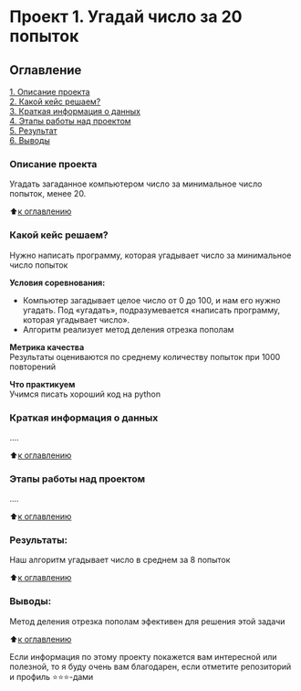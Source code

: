 # Проект 1. Угадай число за 20 попыток

## Оглавление  
[1. Описание проекта](https://github.com/vzml/data_science/blob/main/new/Project_1/README.md#Описание-проекта)  
[2. Какой кейс решаем?](https://github.com/vzml/data_science/blob/main/new/Project_1/README.md#Какой-кейс-решаем)  
[3. Краткая информация о данных](https://github.com/vzml/data_science/blob/main/new/Project_1/README.md#Краткая-информация-о-данных)  
[4. Этапы работы над проектом](https://github.com/vzml/data_science/blob/main/new/Project_1/README.md#Этапы-работы-над-проектом)  
[5. Результат](https://github.com/vzml/data_science/blob/main/new/Project_1/README.md#Результат)    
[6. Выводы](https://github.com/vzml/data_science/blob/main/new/Project_1/README.md#Выводы) 

### Описание проекта    
Угадать загаданное компьютером число за минимальное число попыток, менее 20.

:arrow_up:[к оглавлению](_)


### Какой кейс решаем?    
Нужно написать программу, которая угадывает число за минимальное число попыток

**Условия соревнования:**  
- Компьютер загадывает целое число от 0 до 100, и нам его нужно угадать. Под «угадать», подразумевается «написать программу, которая угадывает число».
- Алгоритм реализует метод деления отрезка пополам

**Метрика качества**     
Результаты оцениваются по среднему количеству попыток при 1000 повторений

**Что практикуем**     
Учимся писать хороший код на python


### Краткая информация о данных
....
  
:arrow_up:[к оглавлению](.README.md#Оглавление)


### Этапы работы над проектом  
....

:arrow_up:[к оглавлению](.README.md#Оглавление)


### Результаты:  
Наш алгоритм угадывает число в среднем за 8 попыток

:arrow_up:[к оглавлению](.README.md#Оглавление)


### Выводы:  
Метод деления отрезка пополам эфективен для решения этой задачи

:arrow_up:[к оглавлению](.README.md#Оглавление)


Если информация по этому проекту покажется вам интересной или полезной, то я буду очень вам благодарен, если отметите репозиторий и профиль ⭐️⭐️⭐️-дами